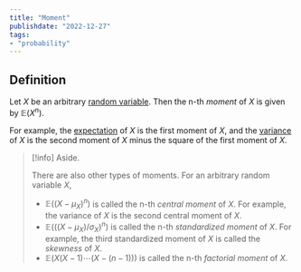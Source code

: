 ```yaml
---
title: "Moment"
publishdate: "2022-12-27"
tags:
- "probability"
---
```


## Definition
Let $X$ be an arbitrary [random variable](statistics/random-variable.md). Then the n-th *moment* of $X$ is given by $\mathbb{E}(X^n)$.

For example, the [expectation](statistics/expectation.md) of $X$ is the first moment of $X$, and the [variance](statistics/variance.md) of $X$ is the second moment of $X$ minus the square of the first moment of $X$.

> [!info] Aside.
> 
> There are also other types of moments. For an arbitrary random variable $X$,
> - $\mathbb{E}((X - \mu_X)^n)$ is called the n-th *central moment* of $X$. For example, the variance of $X$ is the second central moment of $X$.
> - $\mathbb{E}(((X - \mu_X)/\sigma_X)^n)$ is called the n-th *standardized moment* of $X$. For example, the third standardized moment of $X$ is called the *skewness* of $X$.
> - $\mathbb{E}(X(X - 1)\cdots(X - (n - 1)))$ is called the n-th *factorial moment* of $X$.
